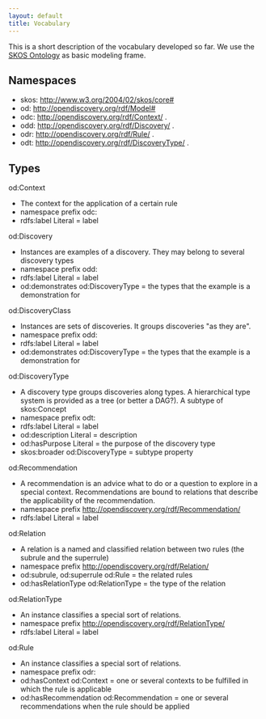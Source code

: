 ```yaml
---
layout: default
title: Vocabulary
---
```


This is a short description of the vocabulary developed so far.  We use the
[SKOS Ontology](https://www.w3.org/2004/02/skos/) as basic modeling frame.

## Namespaces

- skos: <http://www.w3.org/2004/02/skos/core#> 
- od: <http://opendiscovery.org/rdf/Model#>
- odc: <http://opendiscovery.org/rdf/Context/> .
- odd: <http://opendiscovery.org/rdf/Discovery/> .
- odr: <http://opendiscovery.org/rdf/Rule/> .
- odt: <http://opendiscovery.org/rdf/DiscoveryType/> .

## Types

od:Context
  - The context for the application of a certain rule
  - namespace prefix odc:
  - rdfs:label Literal = label
  
od:Discovery
  - Instances are examples of a discovery. They may belong to several discovery types
  - namespace prefix odd:
  - rdfs:label Literal = label
  - od:demonstrates od:DiscoveryType = the types that the example is a
    demonstration for

od:DiscoveryClass
  - Instances are sets of discoveries. It groups discoveries "as they are". 
  - namespace prefix odd:
  - rdfs:label Literal = label
  - od:demonstrates od:DiscoveryType = the types that the example is a
    demonstration for

od:DiscoveryType 
  - A discovery type groups discoveries along types. A hierarchical type system is provided as a tree (or better a DAG?). A subtype of skos:Concept
  - namespace prefix odt:
  - rdfs:label Literal = label 
  - od:description Literal = description
  - od:hasPurpose Literal = the purpose of the discovery type
  - skos:broader od:DiscoveryType = subtype property

od:Recommendation
  - A recommendation is an advice what to do or a question to explore in a special context. Recommendations are bound to relations that describe the applicability of the recommendation. 
  - namespace prefix http://opendiscovery.org/rdf/Recommendation/
  - rdfs:label Literal = label 

od:Relation
  - A relation is a named and classified relation between two rules (the subrule and the superrule)
  - namespace prefix http://opendiscovery.org/rdf/Relation/
  - od:subrule, od:superrule od:Rule = the related rules
  - od:hasRelationType od:RelationType = the type of the relation

od:RelationType
  - An instance classifies a special sort of relations.
  - namespace prefix http://opendiscovery.org/rdf/RelationType/
  - rdfs:label Literal = label 

od:Rule
  - An instance classifies a special sort of relations.
  - namespace prefix odr:
  - od:hasContext od:Context = one or several contexts to be fulfilled in which the rule is applicable
  - od:hasRecommendation od:Recommendation = one or several recommendations when the rule should be applied